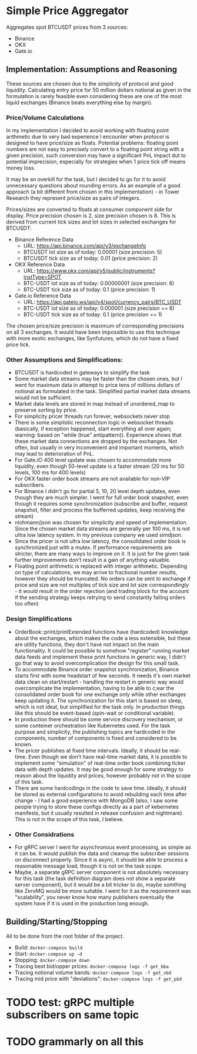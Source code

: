 # Simple Price Aggregator

Aggregates spot BTCUSDT prices from 3 sources:
- Binance
- OKX
- Gate.io
## Implementation: Assumptions and Reasoning
These sources are chosen due to the simplicity of protocol and good liquidity. Calculating entry price for 50 million dollars notional as given in the formulation is rarely feasible even considering these are one of the most liquid exchanges (Binance beats everything else by margin).
### Price/Volume Calculations
In my implementation I decided to avoid working with floating point arithmetic due to very bad experience I encounter when protocol is designed to have price/size as floats. Potential problems: floating point numbers are not easy to precisely convert to a floating point string with a given precision, such conversion may have a significant PnL impact dut to potential imprecision, especially for strategies when 1 price tick off means money loss.

It may be an overkill for the task, but I decided to go for it to avoid unnecessary questions about rounding errors. As an example of a good approach (a bit different from chosen in this implementation) - in Tower Research they represent price/size as pairs of integers.

Prices/sizes are converted to floats at consumer component side for display. Price precision chosen is 2, size precision chosen is 8. This is derived from current tick sizes and lot sizes in selected exchanges for BTCUSDT:
- Binance Reference Data
  - URL: https://api.binance.com/api/v3/exchangeInfo
  - BTCUSDT lot size as of today: 0.00001  (size precision: 5)
  - BTCUSDT tick size as of today: 0.01    (price precision: 2)
- OKX Reference Data
  - URL: https://www.okx.com/api/v5/public/instruments?instType=SPOT
  - BTC-USDT lot size as of today: 0.00000001 (size precision: 8)
  - BTC-USDT tick size as of today: 0.1       (price precision: 1)
- Gate.io Reference Data
  - URL: https://api.gateio.ws/api/v4/spot/currency_pairs/BTC_USDT
  - BTC-USDT lot size as of today: 0.000001 (size precision == 6)
  - BTC-USDT tick size as of today: 0.1     (price precision == 1)

The chosen price/size precision is maximum of corresponding precisions on all 3 exchanges. It would have been impossible to use this technique with more exotic exchanges, like Synfutures, which do not have a fixed price tick.

### Other Assumptions and Simplifications:
- BTCUSDT is hardcoded in gateways to simplify the task
- Some market data streams may be faster than the chosen ones, but I went for maximum data in attempt to price tens of millions dollars of notional as formulated in the task. Simplified partial market data streams would not be sufficient.
- Market data levels are stored in map instead of unordered_map to preserve sorting by price.
- For simplicity pricer threads run forever, websockets never stop
- There is some simplistic reconnection logic in websocket threads (basically, if exception happened, start everything all over again; warning: based on "while (true" antipattern)). Experience shows that these market data connections are dropped by the exchanges. Not often, but usually in very inconvenient and important moments, which may lead to deterioration of PnL.
- For Gate.IO 400 level update was chosen to accommodate more liquidity, even though 50-level update is a faster stream (20 ms for 50 levels, 100 ms for 400 levels) 
- For OKX faster order book streams are not available for non-VIP subscribers.
- For Binance I didn't go for partial 5, 10, 20 level depth updates, even though they are much simpler. I went for full order book snapshot, even though it requires some synchronization (subscribe and buffer, request snapshot, filter and process the bufferred updates, keep receiving the stream)
- nlohmann/json was chosen for simplicity and speed of implementation. Since the chosen market data streams are generally per 100 ms, it is not ultra low latency system. In my previous company we used simdjson.
- Since the pricer is not ultra low latency, the consolidated order book is synchronized just with a mutex. If performance requirements are stricter, there are many ways to improve on it. It is just for the given task further improvements don't result in a gain of anything valuable.
- Floating point arithmetic is replaced with integer arithmetic. Depending on type of calculations, we may arrive to fractional number results, however they should be truncated. No orders can be sent to exchange if price and size are not multiples of tick size and lot size correspondingly - it would result in the order rejection (and trading block for the account if the sending strategy keeps retrying to send constantly failing orders too often)
### Design Simplifications
- OrderBook::print/printExtended functions have (hardcoded) knowledge about the exchanges, which makes the code a less extensible, but these are utility functions, they don't have not impact on the main functionality. It could be possible to somehow "register" running market data feeds and implement these print functions in generic way, I didn't go that way to avoid overcomplication the design for this small task.
- To accommodate Binance order snapshot synchronization, Binance starts first with some headstart of few seconds. It needs it's own market data clean on start/restart - handling the restart in generic way would overcomplicate the implementation, having to be able to c;ear the consolidated order book for one exchange only while other exchanges keep updating it. The synchronization for this start is based on sleep, which is not ideal, but simplified for the task only. In production things like this should be event-based (spin-wait or conditional variable).
- In production there should be some service discovery mechanism, or some conteiner orchestration like Kubernetes used. For the task purpose and simplicity, the publishing topics are hardcoded in the components, number of components is fixed and considered to be known.
- The pricer publishes at fixed time intervals. Ideally, it should be real-time. Even though we don't have real-time market data, it is possible to implement some "simulation" of real-time order book combining ticker data with depth updates. It may be good enough for some strategy to reason about the liquidity and prices, however probably not in the scope of this task.
- There are some hardcodings in the code to save time. Ideally, it should be stored as external configurations to avoid rebuilding each time after change - I had a good experience with MongoDB (also, I saw some people trying to store these configs directly as a part of kebernetes manifests, but it usually resulted in release confusion and nightmare). This is not in the scope of this task, I believe.
- ### Other Considrations
- For gRPC server I went for asynchronous event processing, as simple as it can be. It would publish the data and cleanup the subscriber sessions on disconnect properly. Since it is async, it should be able to process a reasonable message load, though it is not on the task scope.
- Maybe, a separate gRPC server component is not absolutely necessary for this task (the task definition diagram does not show a separate server component), but it would be a bit tricker to do, maybe somthing like ZeroMQ would be more suitable. I went for it as the requirement was "scalability", you never know how many publishers eventually the system have if it is used in the production long enough.

## Building/Starting/Stopping
All to be done from the root folder of the project.
- Build: `docker-compose build`
- Start: `docker-compose up -d`
- Stopping: `docker-compose down`
- Tracing best bid/opper prices: `docker-compose logs -f get_bba`
- Tracing notional volume bands: `docker-compose logs -f get_vbd`
- Tracing mid price with "deviations": `docker-compose logs -f get_pbd`





# TODO test: gRPC multiple subscribers on same topic
# TODO grammarly on all this
